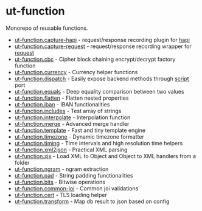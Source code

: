 # ut-function

Monorepo of reusable functions.

* [ut-function.capture-hapi](./packages/capture-hapi) -
  request/response recording plugin for [hapi](https://www.npmjs.com/package/@hapi/hapi)
* [ut-function.capture-request](./packages/capture-request) -
  request/response recording wrapper for [request](https://www.npmjs.com/package/request)
* [ut-function.cbc](./packages/cbc) - Cipher block chaining
  encrypt/decrypt factory function
* [ut-function.currency](./packages/currency) - Currency helper functions
* [ut-function.dispatch](./packages/dispatch) - Easily expose backend methods
  through [script](https://github.com/softwaregroup-bg/ut-port-script) port
* [ut-function.equals](./packages/equals) - Deep equality comparison between
  two values
* [ut-function.flatten](./packages/flatten) - Flatten nested properties
* [ut-function.iban](./packages/iban) - IBAN functionalities
* [ut-function.includes](./packages/includes) - Test array of strings
* [ut-function.interpolate](./packages/interpolate) - Interpolation function
* [ut-function.merge](./packages/merge) - Advanced merge handler
* [ut-function.template](./packages/template) - Fast and tiny template engine
* [ut-function.timezone](./packages/timezone) - Dynamic timezone formatter
* [ut-function.timing](./packages/timing) - Time intervals and high resolution
  time helpers
* [ut-function.xml2json](./packages/xml2json) - Practical XML parsing
* [ut-function.xjx](./packages/xjx) - Load XML to Object and Object to XML
  handlers from a folder
* [ut-function.ngram](./packages/ngram) - ngram extraction
* [ut-function.pad](./packages/pad) - String padding functionalities
* [ut-function.bits](./packages/bits) - Bitwise operations
* [ut-function.common-joi](./packages/common-joi) - Common joi validations
* [ut-function.cert](./packages/cert) - TLS loading helper
* [ut-function.transform](./packages/transform) - Map db result to json
  based on config
